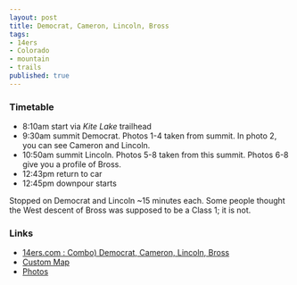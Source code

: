 ```yaml
---
layout: post
title: Democrat, Cameron, Lincoln, Bross
tags:
- 14ers
- Colorado
- mountain
- trails
published: true
---
```

### Timetable ###
- 8:10am start via _Kite Lake_ trailhead
- 9:30am summit Democrat. Photos 1-4 taken from summit. In photo 2, you can see Cameron and Lincoln.
- 10:50am summit Lincoln. Photos 5-8 taken from this summit. Photos 6-8 give you a profile of Bross.
- 12:43pm return to car
- 12:45pm downpour starts

Stopped on Democrat and Lincoln ~15 minutes each. Some people thought the West
descent of Bross was supposed to be a Class 1; it is not.

### Links ###
- [14ers.com : Combo) Democrat, Cameron, Lincoln, Bross](http://www.14ers.com/routemain.php?route=bros6&peak=Mt.+Bross)
- [Custom Map](http://maps.google.com/maps/ms?ie=UTF&msa=0&msid=201743294288417288391.0004e43babe8b1b1a4795)
- [Photos](https://www.dropbox.com/sc/ck2euokgfsf6m7g/Y4dpsADO2K)
